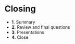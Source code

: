 # Closing

- **1.** Summary
- **2.** Review and final questions
- **3.** Presentations
- **4.** Close

